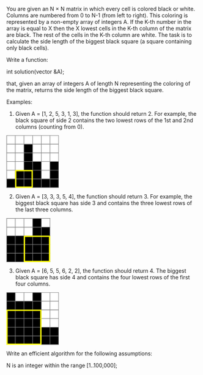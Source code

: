 You are given an N × N matrix in which every cell is colored black or white. Columns are numbered from 0 to N-1 (from left to right). This coloring is represented by a non-empty array of integers A. If the K-th number in the array is equal to X then the X lowest cells in the K-th column of the matrix are black. The rest of the cells in the K-th column are white. The task is to calculate the side length of the biggest black square (a square containing only black cells).

Write a function:

int solution(vector<int> &A);

that, given an array of integers A of length N representing the coloring of the matrix, returns the side length of the biggest black square.

Examples:

1. Given A = [1, 2, 5, 3, 1, 3], the function should return 2. For example, the black square of side 2 contains the two lowest rows of the 1st and 2nd columns (counting from 0).

<img src="e1.png" align="center" />

2. Given A = [3, 3, 3, 5, 4], the function should return 3. For example, the biggest black square has side 3 and contains the three lowest rows of the last three columns.

<img src="e2.png" align="center" />

3. Given A = [6, 5, 5, 6, 2, 2], the function should return 4. The biggest black square has side 4 and contains the four lowest rows of the first four columns.

<img src="e3.png" align="center" />

Write an efficient algorithm for the following assumptions:

N is an integer within the range [1..100,000];
